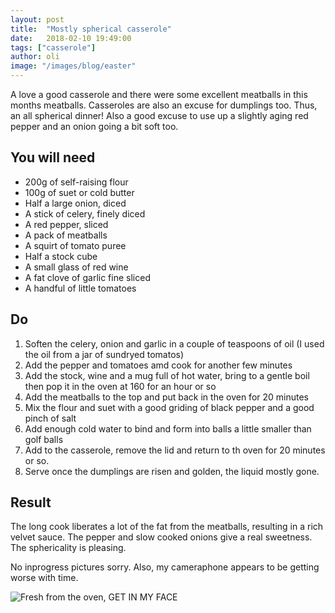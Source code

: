 ```yaml
---
layout: post
title:  "Mostly spherical casserole"
date:   2018-02-10 19:49:00
tags: ["casserole"] 
author: oli
image: "/images/blog/easter"
---
```


A love a good casserole and there were some excellent meatballs in this months meatballs.  Casseroles are also an excuse for dumplings too.  Thus, an all spherical dinner!  Also a good excuse to use up a slightly aging red pepper and an onion going a bit soft too.

## You will need


* 200g of self-raising flour
* 100g of suet or cold butter
* Half a large onion, diced
* A stick of celery, finely diced
* A red pepper, sliced
* A pack of meatballs
* A squirt of tomato puree
* Half a stock cube
* A small glass of red wine
* A fat clove of garlic fine sliced
* A handful of little tomatoes
## Do

1. Soften the celery, onion and garlic in a couple of teaspoons of oil (I used the oil from a jar of sundryed tomatos)
2. Add the pepper and tomatoes amd cook for another few minutes
3. Add the stock, wine and a mug full of hot water, bring to a gentle boil then pop it in the oven at 160 for an hour or so
4. Add the meatballs to the top and put back in the oven for 20 minutes
5. Mix the flour and suet with a good griding of black pepper and a good pinch of salt
6. Add enough cold water to bind and form into balls a little smaller than golf balls
7. Add to the casserole, remove the lid and return to th oven for 20 minutes or so.
8. Serve once the dumplings are risen and golden, the liquid mostly gone.


## Result

The long cook liberates a lot of the fat from the meatballs, resulting in a rich velvet sauce.  The pepper and slow cooked onions give a real sweetness.  The sphericality is pleasing.

No inprogress pictures sorry.  Also, my cameraphone appears to be getting worse with time.

![Fresh from the oven, GET IN MY FACE](/images/blog/spherical-casserole.jpg)
